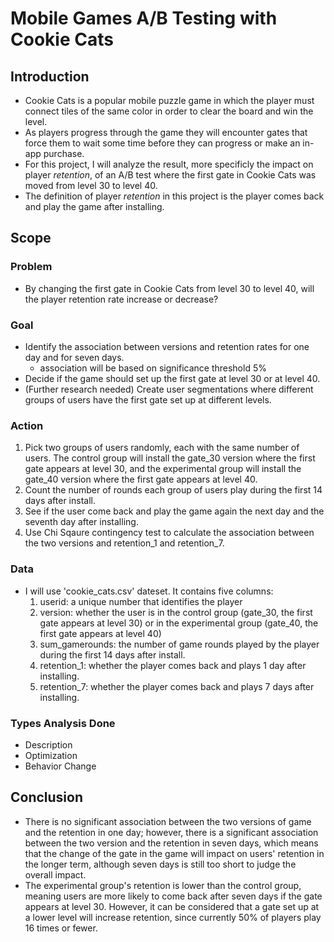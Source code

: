 # Mobile Games A/B Testing with Cookie Cats

## Introduction
- Cookie Cats is a popular mobile puzzle game in which the player must connect tiles of the same color in order to clear the board and win the level. 
- As players progress through the game they will encounter gates that force them to wait some time before they can progress or make an in-app purchase.
- For this project, I will analyze the result, more specificly the impact on player _retention_, of an A/B test where the first gate in Cookie Cats was moved from level 30 to level 40.
- The definition of player _retention_ in this project is the player comes back and play the game after installing.

## Scope

### Problem
- By changing the first gate in Cookie Cats from level 30 to level 40, will the player retention rate increase or decrease? 

### Goal
- Identify the association between versions and retention rates for one day and for seven days.
    - association will be based on significance threshold 5%
- Decide if the game should set up the first gate at level 30 or at level 40.
- (Further research needed) Create user segmentations where different groups of users have the first gate set up at different levels.

### Action
1. Pick two groups of users randomly, each with the same number of users. The control group will install the gate_30 version where the first gate appears at level 30, and the experimental group will install the gate_40 version where the first gate appears at level 40.
2. Count the number of rounds each group of users play during the first 14 days after install.
3. See if the user come back and play the game again the next day and the seventh day after installing.
4. Use Chi Sqaure contingency test to calculate the association between the two versions and retention_1 and retention_7.

### Data
- I will use 'cookie_cats.csv' dateset. It contains five columns:
    1. userid: a unique number that identifies the player
    2. version: whether the user is in the control group (gate_30, the first gate appears at level 30) or in the experimental group (gate_40, the first gate appears at level 40)
    3. sum_gamerounds: the number of game rounds played by the player during the first 14 days after install.
    4. retention_1: whether the player comes back and plays 1 day after installing.
    5. retention_7: whether the player comes back and plays 7 days after installing.

### Types Analysis Done
- Description
- Optimization
- Behavior Change

## Conclusion
- There is no significant association between the two versions of game and the retention in one day; however, there is a significant association between the two version and the retention in seven days, which means that the change of the gate in the game will impact on users' retention in the longer term, although seven days is still too short to judge the overall impact.
- The experimental group's retention is lower than the control group, meaning users are more likely to come back after seven days if the gate appears at level 30. However, it can be considered that a gate set up at a lower level will increase retention, since currently 50% of players play 16 times or fewer.
